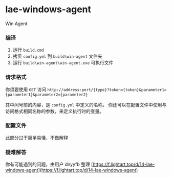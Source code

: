 # lae-windows-agent
Win Agent

### 编译
1. 运行 `build.cmd`
2. 拷贝 `config.yml` 到 `build\win-agent` 文件夹
3. 运行 `build\win-agent\win-agent.exe` 可执行文件

### 请求格式

你须要使用 `GET` 访问 `http://address:port/{type}?token={token}&parameter1={parameter1}&parameter2={parameter2}`

其中问号前的内容，是 `config.yml` 中定义的名称。
你还可以在配置文件中使用与访问格式相同名称的参数，来定义执行时的变量。

### 配置文件
此部分过于简单易懂，不做解释

### 疑难解答
你有可能遇到的问题，由用户 dnyyfb 整理 [https://f.lightart.top/d/14-lae-windows-agent](https://f.lightart.top/d/14-lae-windows-agent)
